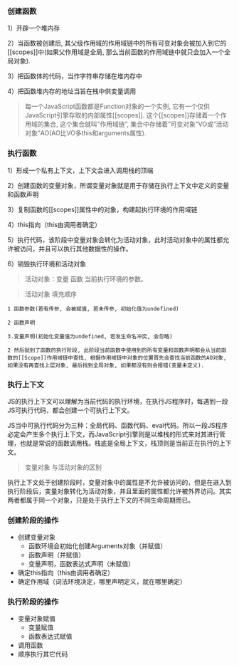 ### 创建函数

1）开辟一个堆内存

2）当函数被创建后, 其父级作用域的作用域链中的所有可变对象会被加入到它的[[scopes]]中(如果父作用域是全局, 那么当前函数的作用域链中就只会加入一个全局对象).

3）把函数体的代码，当作字符串存储在堆内存中

4）把函数堆内存的地址当旨在栈中供变量调用

> 每一个JavaScript函数都是Function对象的一个实例, 它有一个仅供JavaScript引擎存取的内部属性[[scopes]]. 这个[[scopes]]存储着一个作用域的集合, 这个集合就叫”作用域链”, 集合中存储着”可变对象”VO或”活动对象”AO(AO比VO多this和arguments属性).

### 执行函数 

1）形成一个私有上下文，上下文会进入调用栈的顶端

2）创建函数的变量对象，所谓变量对象就是用于存储在执行上下文中定义的变量和函数声明

3）复制函数的[[scopes]]属性中的对象，构建起执行环境的作用域链
    
4）this指向（this由调用者确定）

5）执行代码，该阶段中变量对象会转化为活动对象，此时活动对象中的属性都允许被访问，并且可以执行其他数据性的操作。

6）销毁执行环境和活动对象

> 活动对象：变量 函数 当前执行环境的参数。

> 活动对象 填充顺序

    1 函数参数(若有传参, 会被赋值, 若未传参, 初始化值为undefined) 

    2 函数声明

    3.变量声明(初始化变量值为undefined, 若发生命名冲突, 会忽略) 

    2 然后就到了函数的执行阶段, 此阶段当前函数中使用到的所有变量和函数声明都会从当前函数的[[Scope]]作用域链中查找, 根据作用域链中对象的位置首先会查找当前函数的AO对象, 如果没有再查找上层对象, 最后找到全局对象, 如果都没有则会报错(变量未定义).

### 执行上下文

JS的执行上下文可以理解为当前代码的执行环境，在执行JS程序时，每遇到一段JS可执行代码，都会创建一个可执行上下文。

JS当中可执行代码分为三种：全局代码、函数代码、eval代码。所以一段JS程序必定会产生多个执行上下文，而JavaScript引擎则是以堆栈的形式来对其进行管理，也就是常说的函数调用栈。栈底是全局上下文，栈顶则是当前正在执行的上下文。

> 变量对象 与活动对象的区别 

 执行上下文处于创建阶段时，变量对象中的属性是不允许被访问的，但是在进入到执行阶段后，变量对象转化为活动对象，并且里面的属性都允许被外界访问。其实两者都属于同一个对象，只是处于执行上下文的不同生命周期而已。


### 创建阶段的操作
- 创建变量对象
    - 函数环境会初始化创建Arguments对象（并赋值）
    - 函数声明（并赋值）
    - 变量声明，函数表达式声明（未赋值）
- 确定this指向（this由调用者确定）
- 确定作用域（词法环境决定，哪里声明定义，就在哪里确定）

### 执行阶段的操作
- 变量对象赋值
    - 变量赋值
    - 函数表达式赋值
- 调用函数
- 顺序执行其它代码